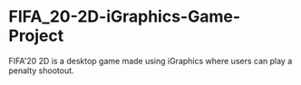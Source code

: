 # FIFA_20-2D-iGraphics-Game-Project
FIFA'20 2D is a desktop game made using iGraphics where users can play a penalty shootout.
